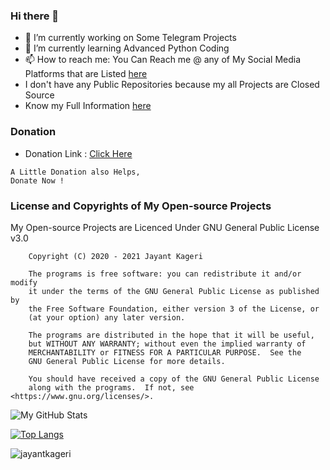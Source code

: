 ### Hi there 🤘

- 🔭 I’m currently working on Some Telegram Projects
- 🌱 I’m currently learning Advanced Python Coding
- 📫 How to reach me: You Can Reach me @ any of My Social Media Platforms that are Listed [here](http://contact.jayantkageri.ml)
- I don't have any Public Repositories because my all Projects are Closed Source
- Know my Full Information [here](https://telegram.dog/Know_About_Your_Dad)

### Donation
- Donation Link : [Click Here](http://donate.jayantkageri.ml)
```
A Little Donation also Helps,
Donate Now !
```

### License and Copyrights of My Open-source Projects
My Open-source Projects are Licenced Under GNU General Public License v3.0
```
    Copyright (C) 2020 - 2021 Jayant Kageri

    The programs is free software: you can redistribute it and/or modify
    it under the terms of the GNU General Public License as published by
    the Free Software Foundation, either version 3 of the License, or
    (at your option) any later version.

    The programs are distributed in the hope that it will be useful,
    but WITHOUT ANY WARRANTY; without even the implied warranty of
    MERCHANTABILITY or FITNESS FOR A PARTICULAR PURPOSE.  See the
    GNU General Public License for more details.

    You should have received a copy of the GNU General Public License
    along with the programs.  If not, see <https://www.gnu.org/licenses/>.

```

![My GitHub Stats](https://github-readme-stats.vercel.app/api?username=jayantkageri&show_icons=true&theme=tokyonight&include_all_commits=True)

[![Top Langs](https://github-readme-stats.vercel.app/api/top-langs/?username=jayantkageri&layout=compact&theme=tokyonight)](https://github.com/anuraghazra/github-readme-stats)

<p><img align="center" src="https://github-readme-streak-stats.herokuapp.com/?user=jayantkageri&" alt="jayantkageri" /></p>
